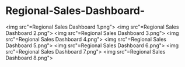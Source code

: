 # Regional-Sales-Dashboard-
<img src"=Regional Sales Dashboard 1.png">
<img src"=Regional Sales Dashboard 2.png">
<img src"=Regional Sales Dashboard 3.png">
<img src"=Regional Sales Dashboard 4.png">
<img src"=Regional Sales Dashboard 5.png">
<img src"=Regional Sales Dashboard 6.png">
<img src"=Regional Sales Dashboard 7.png">
<img src"=Regional Sales Dashboard 8.png">
